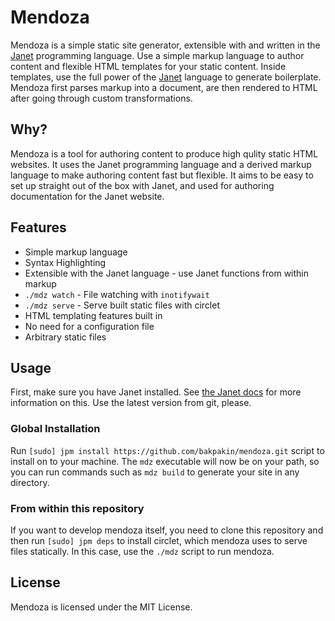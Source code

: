 # Mendoza

Mendoza is a simple static site generator, extensible with and written in the
[Janet](https://janet-lang.org) programming language. Use a simple markup language to author
content and flexible HTML templates for your static content.
Inside templates, use the full power of the [Janet](https://janet-lang.org)
language to generate boilerplate. Mendoza first parses markup into a document,
are then rendered to HTML after going through custom transformations.

## Why?

Mendoza is a tool for authoring content to produce high qulity static
HTML websites. It uses the Janet programming language and a derived
markup language to make authoring content fast but flexible. It aims
to be easy to set up straight out of the box with Janet, and used for
authoring documentation for the Janet website.

## Features

* Simple markup language
* Syntax Highlighting
* Extensible with the Janet language - use Janet functions from within markup
* `./mdz watch` - File watching with `inotifywait`
* `./mdz serve` - Serve built static files with circlet
* HTML templating features built in
* No need for a configuration file
* Arbitrary static files

## Usage

First, make sure you have Janet installed. See
[the Janet docs](https://janet-lang.org/introduction.html) for
more information on this. Use the latest version from git, please.

### Global Installation

Run `[sudo] jpm install https://github.com/bakpakin/mendoza.git` script to install on to your machine. The `mdz`
executable will now be on your path, so you can run commands such as `mdz
build` to generate your site in any directory.

### From within this repository

If you want to develop mendoza itself, you need to clone this repository and
then run `[sudo] jpm deps` to install circlet, which mendoza uses to serve
files statically. In this case, use the `./mdz` script to run mendoza.

## License

Mendoza is licensed under the MIT License.
